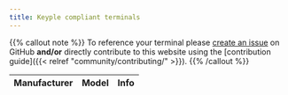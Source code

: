 ```yaml
---
title: Keyple compliant terminals
---
```


{{% callout note %}}
To reference your terminal please [create an issue](https://github.com/eclipse-keyple/keyple-website/issues) on
GitHub **and/or** directly contribute to this website using the
[contribution guide]({{< relref "community/contributing/" >}}).
{{% /callout %}}

<table id="external-resource-table" class="table table-striped">
    <thead>
    <tr>
        <th scope="col" class="text-center">Manufacturer</th>
        <th scope="col" class="text-center">Model</th>
        <th scope="col" class="text-center" data-orderable="false">Info</th>
    </tr>
    </thead>
    <tbody id="external-resource-table-content">
    </tbody>
</table>
<script type="text/javascript">
document.body.onload = function() {
    initExternalResourceTable();
};
</script>